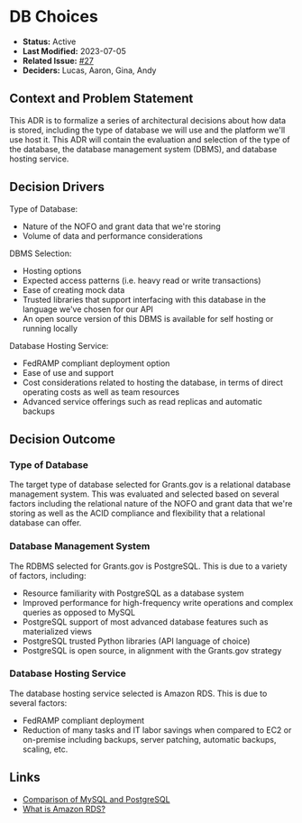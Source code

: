 # DB Choices

* **Status:** Active
* **Last Modified:** 2023-07-05
* **Related Issue:** [#27](https://github.com/HHS/simpler-grants-gov/issues/104)
* **Deciders:** Lucas, Aaron, Gina, Andy

## Context and Problem Statement

This ADR is to formalize a series of architectural decisions about how data is stored, including the type of database we will use and the platform we'll use host it. This ADR will contain the evaluation and selection of the type of the database, the database management system (DBMS), and database hosting service.

## Decision Drivers

Type of Database:

* Nature of the NOFO and grant data that we're storing
* Volume of data and performance considerations

DBMS Selection:

* Hosting options
* Expected access patterns (i.e. heavy read or write transactions)
* Ease of creating mock data
* Trusted libraries that support interfacing with this database in the language we've chosen for our API
* An open source version of this DBMS is available for self hosting or running locally

Database Hosting Service:

* FedRAMP compliant deployment option
* Ease of use and support
* Cost considerations related to hosting the database, in terms of direct operating costs as well as team resources
* Advanced service offerings such as read replicas and automatic backups

## Decision Outcome

### Type of Database

The target type of database selected for Grants.gov is a relational database management system. This was evaluated and selected based on several factors including the relational nature of the NOFO and grant data that we're storing as well as the ACID compliance and flexibility that a relational database can offer.

### Database Management System

The RDBMS selected for Grants.gov is PostgreSQL. This is due to a variety of factors, including:

* Resource familiarity with PostgreSQL as a database system
* Improved performance for high-frequency write operations and complex queries as opposed to MySQL
* PostgreSQL support of most advanced database features such as materialized views
* PostgreSQL trusted Python libraries (API language of choice)
* PostgreSQL is open source, in alignment with the Grants.gov strategy

### Database Hosting Service

The database hosting service selected is Amazon RDS. This is due to several factors:

* FedRAMP compliant deployment
* Reduction of many tasks and IT labor savings when compared to EC2 or on-premise including backups, server patching, automatic backups, scaling, etc.

## Links

* [Comparison of MySQL and PostgreSQL](https://aws.amazon.com/compare/the-difference-between-mysql-vs-postgresql/)
* [What is Amazon RDS?](https://docs.aws.amazon.com/AmazonRDS/latest/UserGuide/Welcome.html)
